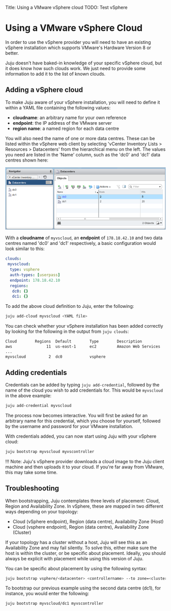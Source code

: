 Title: Using a VMware vSphere cloud
TODO: Test vSphere

# Using a VMware vSphere Cloud

In order to use the vSphere provider you will need to have an existing
vSphere installation which supports VMware's Hardware Version 8 or better.

Juju doesn't have baked-in knowledge of your specific vSphere cloud, but it
does know how such clouds work. We just need to provide some information to add
it to the list of known clouds. 

## Adding a vSphere cloud

To make Juju aware of your vSphere installation, you will need to define it
within a YAML file containing the following values:

  - **cloudname**: an arbitrary name for your own reference
  - **endpoint**: the IP address of the VMware server
  - **region name**: a named region for each data centre

You will also need the name of one or more data centres. These can be listed
within the vSphere web client by selecting 'vCenter Inventory
Lists > Resources > Datacenters' from the hierarchical menu on the left. The
values you need are listed in the 'Name' column, such as the 'dc0' and 'dc1'
data centres shown here:

![vSphere web client showing data centres](./media/config-vsphere-datacenters.png)

With a **cloudname** of `myvscloud`, an **endpoint** of `178.18.42.10` and two
data centres named 'dc0' and 'dc1' respectively, a basic configuration would
look similar to this:

```yaml
clouds:
 myvscloud:
  type: vsphere
  auth-types: [userpass]
  endpoint: 178.18.42.10
  regions:
   dc0: {}
   dc1: {}
```
To add the above cloud definition to Juju, enter the following:

```bash
juju add-cloud myvscloud <YAML file>
```

You can check whether your vSphere installation has been added correctly by
looking for the following in the output from `juju clouds`:

<!-- JUJUVERSION: 2.0.1-trusty-amd64 -->
<!-- JUJUCOMMAND: juju clouds -->
```no-highlight
Cloud        Regions  Default        Type        Description
aws               11  us-east-1      ec2         Amazon Web Services
...
myvscloud          2  dc0            vsphere
```
## Adding credentials

Credentials can be added by typing `juju add-credential`, followed by the name
of the cloud you wish to add credentials for. This would be `myvscloud` in the
above example:

```bash
juju add-credential myvscloud
```
The process now becomes interactive. You will first be asked for an arbitrary
name for this credential, which you choose for yourself, followed by the
username and password for your VMware installation. 

With credentials added, you can now start using Juju with your vSphere cloud:

```bash
juju bootstrap myvscloud myvscontroller
```

!!! Note: Juju's vSphere provider downloads a cloud image to the Juju client machine
and then uploads it to your cloud. If you're far away from VMware, this may
take some time.

## Troubleshooting

When bootstrapping, Juju contemplates three levels of placement: Cloud, Region and
Availability Zone. In vSphere, these are mapped in two different ways depending
on your topology:

- Cloud (vSphere endpoint), Region (data centre), Availability Zone (Host)
- Cloud (vsphere endpoint), Region (data centre), Availability Zone (Cluster)

If your topology has a cluster without a host, Juju will see this as an
Availability Zone and may fail silently. To solve this, either make sure the
host is within the cluster, or be specific about placement. Ideally, you should
always be explicit with placement while using this version of Juju. 

You can be specific about placement by using the following syntax:

```bash
juju bootstrap vsphere/<datacenter> <controllername> --to zone=<cluster|host>
```
To bootstrap our previous example using the second data centre (dc1), for instance,
you would enter the following:

```bash
juju bootstrap myvscloud/dc1 myvscontroller
```

